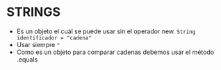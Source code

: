 # STRINGS

- Es un objeto el cuál se puede usar sin el operador new. `String identificador = "cadena"`
- Usar siempre `"`
- Como es un objeto para comparar cadenas debemos usar el método .equals
